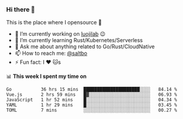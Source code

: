 ### Hi there 👋
This is the place where I opensource :rofl:

- 🔭 I’m currently working on [luojilab](https://www.igetget.com) :wink:
- 🌱 I’m currently learning Rust/Kubernetes/Serverless
- 💬 Ask me about anything related to Go/Rust/CloudNative
- 📫 How to reach me: [@saltbo](https://twitter.com/saltbobx)
- ⚡ Fun fact: I :heart: :cat:s

📊 **This week I spent my time on**
<!--START_SECTION:waka-->
```text
Go           36 hrs 15 mins  █████████████████████░░░░   84.14 % 
Vue.js       2 hrs 59 mins   █▓░░░░░░░░░░░░░░░░░░░░░░░   06.93 % 
JavaScript   1 hr 52 mins    █░░░░░░░░░░░░░░░░░░░░░░░░   04.34 % 
YAML         1 hr 29 mins    █░░░░░░░░░░░░░░░░░░░░░░░░   03.45 % 
TOML         7 mins          ░░░░░░░░░░░░░░░░░░░░░░░░░   00.27 % 
```
<!--END_SECTION:waka-->
